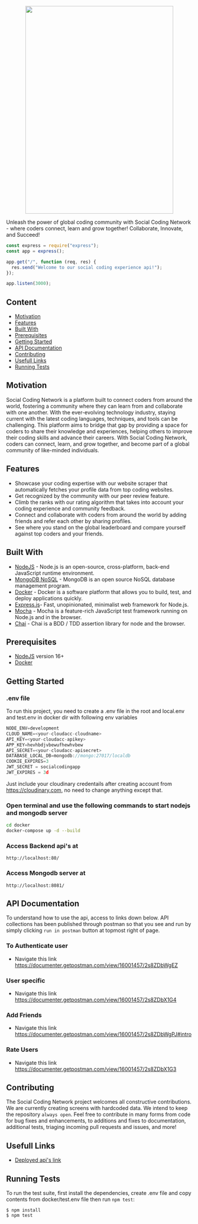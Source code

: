 <p align="center">
  <img width="400" height="560" src="https://res.cloudinary.com/dqdnwfv3r/image/upload/v1674562207/Social_Coding-3-2_vxzvjs.jpg">
</p>

Unleash the power of global coding community with Social Coding Network - where coders connect, learn and grow together! Collaborate, Innovate, and Succeed!

```js
const express = require("express");
const app = express();

app.get("/", function (req, res) {
  res.send("Welcome to our social coding experience api!");
});

app.listen(3000);
```

## Content

- [Motivation](#Motivation)
- [Features](#Features)
- [Built With](#Built-With)
- [Prerequisites](#Prerequisites)
- [Getting Started](#Getting-Started)
- [API Documentation](#API-Documentation)
- [Contributing](#Contributing)
- [Usefull Links](#Usefull-Links)
- [Running Tests](#Running-Tests)

## Motivation

Social Coding Network is a platform built to connect coders from around the world, fostering a community where they can learn from and collaborate with one another. With the ever-evolving technology industry, staying current with the latest coding languages, techniques, and tools can be challenging. This platform aims to bridge that gap by providing a space for coders to share their knowledge and experiences, helping others to improve their coding skills and advance their careers. With Social Coding Network, coders can connect, learn, and grow together, and become part of a global community of like-minded individuals.

## Features

- Showcase your coding expertise with our website scraper that automatically fetches your profile data from top coding websites.
- Get recognized by the community with our peer review feature.
- Climb the ranks with our rating algorithm that takes into account your coding experience and community feedback.
- Connect and collaborate with coders from around the world by adding friends and refer each other by sharing profiles.
- See where you stand on the global leaderboard and compare yourself against top coders and your friends.

## Built With

- [NodeJS](https://nodejs.org/en/) - Node.js is an open-source, cross-platform, back-end JavaScript runtime environment.
- [MongoDB NoSQL](https://www.mongodb.com) - MongoDB is an open source NoSQL database management program.
- [Docker](https://www.docker.com) - Docker is a software platform that allows you to build, test, and deploy applications quickly.
- [Express.js](https://expressjs.com)- Fast, unopinionated, minimalist web framework for Node.js.
- [Mocha](https://mochajs.org) - Mocha is a feature-rich JavaScript test framework running on Node.js and in the browser.
- [Chai](https://chaijs.com) - Chai is a BDD / TDD assertion library for node and the browser.

## Prerequisites

- [NodeJS](https://nodejs.org/en/) version 16+
- [Docker](https://www.docker.com)

## Getting Started

### .env file

To run this project, you need to create a .env file in the root and local.env and test.env in docker dir with following env variables

```javascript
NODE_ENV=development
CLOUD_NAME=<your-cloudacc-cloudname>
API_KEY=<your-cloudacc-apikey>
APP_KEY=hevhbdjvbewufhewhvbew
API_SECRET=<your-cloudacc-apisecret>
DATABASE_LOCAL_DB=mongodb://mongo:27017/localdb
COOKIE_EXPIRES=3
JWT_SECRET = socialcodingapp
JWT_EXPIRES = 3d
```

Just include your cloudinary credentails after creating account from https://cloudinary.com, no need to change anything except that.

### Open terminal and use the following commands to start nodejs and mongodb server

```bash
cd docker
docker-compose up -d --build
```

### Access Backend api's at

```http
http://localhost:80/
```

### Access Mongodb server at

```http
http://localhost:8081/
```

## API Documentation

To understand how to use the api, access to links down below. API collections has been published through postman so that you see and run by simply clicking `run in postman` button at topmost right of page.

### To Authenticate user

- Navigate this link https://documenter.getpostman.com/view/16001457/2s8ZDbWgEZ

### User specific

- Navigate this link https://documenter.getpostman.com/view/16001457/2s8ZDbX1G4

### Add Friends

- Navigate this link https://documenter.getpostman.com/view/16001457/2s8ZDbWgPJ#intro

### Rate Users

- Navigate this link https://documenter.getpostman.com/view/16001457/2s8ZDbX1G3

## Contributing

The Social Coding Network project welcomes all constructive contributions. We are currently creating screens with hardcoded data. We intend to keep the repository `always open`. Feel free to contribute in many forms from code for bug fixes and enhancements, to additions and fixes to documentation, additional tests, triaging incoming pull requests and issues, and more!

## Usefull Links

- [Deployed api's link](https://social-coding-experience.vercel.app)

## Running Tests

To run the test suite, first install the dependencies, create .env file and copy contents from docker/test.env file then run `npm test`:

```console
$ npm install
$ npm test
```
